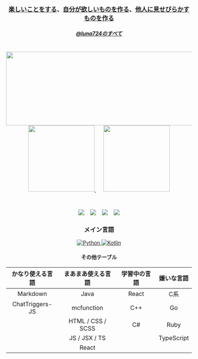 <h3 align="center"> <a href="https://github.com/luna724/LunaClient">楽しいことをする</a>、<a href="https://github.com/luna724/SDPEM">自分が欲しいものを作る</a>、<a href="https://www.pixiv.net/users/111460317">他人に見せびらかすものを作る</a> </p> 
<h5 align="center"> <a href="https://luna724.github.io"> @luna724のすべて </a></h5>

<div align="center">
  <!--
  <a href="https://github.com/luna724">
   <img height=200 width=400 src="http://github-profile-summary-cards.vercel.app/api/cards/profile-details?username=luna724&theme=radical">
  </a>
  -->
    &nbsp;
  <a href="https://github.com/luna724">
   <img height=200 width=1000 src="https://github-readme-stats.vercel.app/api?username=luna724&show_icons=true&theme=radical">
  </a>
  
  <a href="https://github.com/luna724?tab=repositories">
    <img height=180 src="https://github-readme-stats.vercel.app/api/top-langs/?username=luna724&layout=compact&theme=radical">
  </a>
    &nbsp;&nbsp;&nbsp;&nbsp;
  <a href="https://github.com/luna724?tab=repositories">
    <img height=180 src="http://github-profile-summary-cards.vercel.app/api/cards/most-commit-language?username=luna724&theme=radical">
  </a>

<span><br/>
  
[![](https://wakatime.com/badge/user/a3dc88bc-f773-46f5-86f8-abb56f21a04b.svg)](https://wakatime.com/@luna724) </span> &nbsp;&nbsp; <span> [![](https://komarev.com/ghpvc/?username=luna724&color=blue&style=flat&label=Profile%20Views)](https://github.com/luna724/luna724) </span> &nbsp;&nbsp; <span> [![](https://img.shields.io/github/stars/luna724?style=flat&label=Received%20Stars)](https://github.com/luna724?tab=repositories) </span> &nbsp;&nbsp; <span> [![](https://img.shields.io/badge/contributions-welcome-brightgreen.svg?style=flat)](https://github.com/luna724?tab=repositories)
</span>

<h3 align="center"> メイン言語 </h3>
  <p align="center"> 
    <a href="https://www.python.org/"> <img src="https://img.shields.io/badge/Python-3776AB?style=for-the-badge&logo=python&logoColor=white" alt="Python"> </a>
    <a href="https://kotlinlang.org/"> <img src="https://img.shields.io/badge/Kotlin-0095D5?style=for-the-badge&logo=kotlin&logoColor=white" alt="Kotlin"> </a>
  </p>


<h4>その他テーブル</h5>

| かなり使える言語 | まあまあ使える言語 | 学習中の言語 | 嫌いな言語 |
| :-------------: | :--------------: | :---------: | :-------: |
| Markdown | Java | React | C系 |
| ChatTriggers-JS | mcfunction | C++ | Go |
| | HTML / CSS / SCSS | C# | Ruby |
| | JS / JSX / TS | | TypeScript |
| | React | | |
